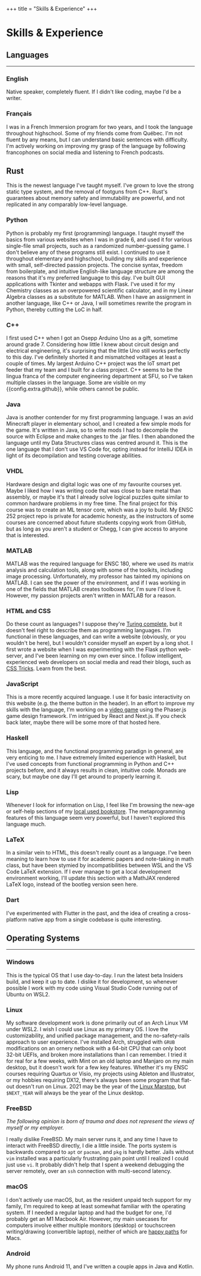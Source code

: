 +++
title = "Skills & Experience"
+++

# Skills & Experience

## Languages
<hr>

### English
Native speaker, completely fluent. If I didn't like coding, maybe I'd be a writer.

### Français
I was in a French Immersion program for two years, and I took the language throughout highschool. 
Some of my friends come from Québec. 
I'm not fluent by any means, but I can understand basic sentences with difficulty. 
I'm actively working on improving my grasp of the language by following francophones on social media and listening to French podcasts.

## Rust
This is the newest language I've taught myself.
I've grown to love the strong static type system, and the removal of footguns from C++.
Rust's guarantees about memory safety and immutability are powerful, and not replicated in any comparably low-level language.

### Python
Python is probably my first (programming) language. 
I taught myself the basics from various websites when I was in grade 6, and used it for various single-file small projects, such as a randomized number-guessing game. 
I don't believe any of these programs still exist. 
I continued to use it throughout elementary and highschool, building my skills and experience with small, self-directed passion projects. 
The concise syntax, freedom from boilerplate, and intuitive English-like language structure are among the reasons that it's my preferred language to this day. 
I've built GUI applications with Tkinter and webapps with Flask. 
I've used it for my Chemistry classes as an overpowered scientific calculator, and in my Linear Algebra classes as a substitute for MATLAB. 
When I have an assignment in another language, like C++ or Java, I will sometimes rewrite the program in Python, thereby cutting the LoC in half.

### C++
I first used C++ when I got an Osepp Arduino Uno as a gift, sometime around grade 7. 
Considering how little I knew about circuit design and electrical engineering, it's surprising that the little Uno still works perfectly to this day. 
I've definitely shorted it and mismatched voltages at least a couple of times. My largest Arduino C++ project was the <a future-href="/projects/iot-pet-feeder" class=broken-link>IoT smart pet feeder</a> that my team and I built for a class project. 
C++ seems to be the lingua franca of the computer engineering department at SFU, so I've taken multiple classes in the language. 
Some are visible on my {{config.extra.github}}, while others cannot be public.

### Java
Java is another contender for my first programming language. 
I was an avid Minecraft player in elementary school, and I created a few simple mods for the game. 
It's written in Java, so to write mods I had to decompile the source with Eclipse and make changes to the .jar files. 
I then abandoned the language until my Data Structures class was centred around it. 
This is the one language that I don't use VS Code for, opting instead for IntelliJ IDEA in light of its decompilation and testing coverage abilities.

### VHDL
Hardware design and digital logic was one of my favourite courses yet. 
Maybe I liked how I was writing code that was close to bare metal than assembly, or maybe it's that I already solve logical puzzles quite similar to common hardware problems in my free time. 
The final project for this course was to create an <a future-href="/projects/tensor-core" class=broken-link>ML tensor core</a>, which was a joy to build. 
My ENSC 252 project repo is private for academic honesty, as the instructors of some courses are concerned about future students copying work from GitHub, but as long as you aren't a student or Chegg, I can give access to anyone that is interested.

### MATLAB
MATLAB was the required language for ENSC 180, where we used its matrix analysis and calculation tools, along with some of the toolkits, including image processing. 
Unfortunately, my professor has tainted my opinions on MATLAB. 
I can see the power of the environment, and if I was working in one of the fields that MATLAB creates toolboxes for, I'm sure I'd love it. 
However, my passion projects aren't written in MATLAB for a reason.

### HTML and CSS
Do these count as languages? I suppose they're [Turing complete](https://github.com/efoxepstein/stupid-machines), but it doesn't feel right to describe them as programming languages. 
I'm functional in these languages, and can write a website (obviously, or you wouldn't be here), but I wouldn't consider myself an expert by a long shot. 
I first wrote a website when I was experimenting with the Flask python web-server, and I've been learning on my own ever since. 
I follow intelligent, experienced web developers on social media and read their blogs, such as [CSS Tricks](https://css-tricks.com). 
Learn from the best.

### JavaScript
This is a more recently acquired language. 
I use it for basic interactivity on this website (e.g. the theme button in the header). 
In an effort to improve my skills with the language, I'm working on a [video game](/phaser/) using the Phaser.js game design framework. 
I'm intrigued by React and Next.js. 
If you check back later, maybe there will be some more of that hosted here.

### Haskell
This language, and the functional programming paradign in general, are very enticing to me. 
I have extremely limited experience with Haskell, but I've used concepts from functional programming in Python and C++ projects before, and it always results in clean, intuitive code. 
Monads are scary, but maybe one day I'll get around to properly learning it.

### Lisp
Whenever I look for information on Lisp, I feel like I'm browsing the new-age or self-help sections of my [local used bookstore](http://pulpfictionbooksvancouver.com/). 
The metaprogramming features of this language seem very powerful, but I haven't explored this language much.

### LaTeX
In a similar vein to HTML, this doesn't really count as a language. 
I've been meaning to learn how to use it for academic papers and note-taking in math class, but have been stymied by incompatibilities between WSL and the VS Code LaTeX extension. 
If I ever manage to get a local development environment working, I'll update this section with a MathJAX rendered LaTeX logo, instead of the bootleg version seen here.

### Dart
I've experimented with Flutter in the past, and the idea of creating a cross-platform native app from a single codebase is quite interesting.


## Operating Systems
<hr>

### Windows
This is the typical OS that I use day-to-day. I run the latest beta Insiders build, and keep it up to date. I dislike it for development, so whenever possible I work with my code using Visual Studio Code running out of Ubuntu on WSL2.

### Linux
My software development work is done primarily out of an Arch Linux VM under WSL2.
I wish I could use Linux as my primary OS. 
I love the customizability, and unified package management, and the no-safety-rails approach to user experience. 
I've installed Arch, struggled with `GRUB` modifications on an ornery netbook with a 64-bit CPU that can only boot 32-bit UEFIs, and broken more installations than I can remember. 
I tried it for real for a few weeks, with Mint on an old laptop and Manjaro on my main desktop, but it doesn't work for a few key features. 
Whether it's my ENSC courses requiring Quartus or Visio, my projects using Ableton and Illustrator, or my hobbies requiring DX12, there's always been some program that flat-out doesn't run on Linux. 
2021 may be the year of the [Linux Marstop](https://spectrum.ieee.org/automaton/aerospace/robotic-exploration/nasa-designed-perseverance-helicopter-rover-fly-autonomously-mars), but `$NEXT_YEAR` will always be the year of the Linux desktop.

### FreeBSD
*The following opinion is born of trauma and does not represent the views of myself or my employer.*

I really dislike FreeBSD. My main server runs it, and any time I have to interact with FreeBSD directly, I die a little inside. 
The ports system is backwards compared to `apt` or `pacman`, and `pkg` is hardly better. 
Jails without `vim` installed was a particularly frustrating pain point until I realized I could just use `vi`. 
It probably didn't help that I spent a weekend debugging the server remotely, over an `ssh` connection with multi-second latency.

### macOS
I don't actively use macOS, but, as the resident unpaid tech support for my family, I'm required to keep at least somewhat familiar with the operating system. 
If I needed a regular laptop and had the budget for one, I'd probably get an M1 Macbook Air. 
However, my main usecases for computers involve either multiple monitors (desktop) or touchscreen writing/drawing (convertible laptop), neither of which are [happy paths](https://en.wikipedia.org/wiki/Happy_path) for Macs.

### Android
My phone runs Android 11, and I've written a couple apps in Java and Kotlin.